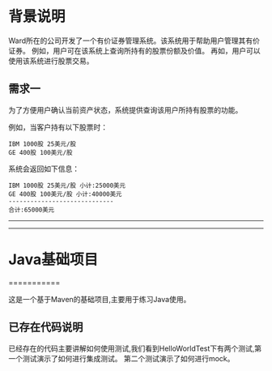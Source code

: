 # 背景说明

Ward所在的公司开发了一个有价证券管理系统。该系统用于帮助用户管理其有价证券。
例如，用户可在该系统上查询所持有的股票份额及价值。
再如，用户可以使用该系统进行股票交易。

## 需求一

为了方便用户确认当前资产状态，系统提供查询该用户所持有股票的功能。

例如，当客户持有以下股票时：

``` text
IBM 1000股 25美元/股
GE 400股 100美元/股
```

系统会返回如下信息：

```text
IBM 1000股 25美元/股 小计:25000美元
GE 400股 100美元/股 小计:40000美元
-----------------------------
合计:65000美元
```

----------------------------------------------------------------
----------------------------------------------------------------
 

# Java基础项目
===========

这是一个基于Maven的基础项目,主要用于练习Java使用。

## 已存在代码说明

已经存在的代码主要讲解如何使用测试,我们看到HelloWorldTest下有两个测试,第一个测试演示了如何进行集成测试。
第二个测试演示了如何进行mock。
